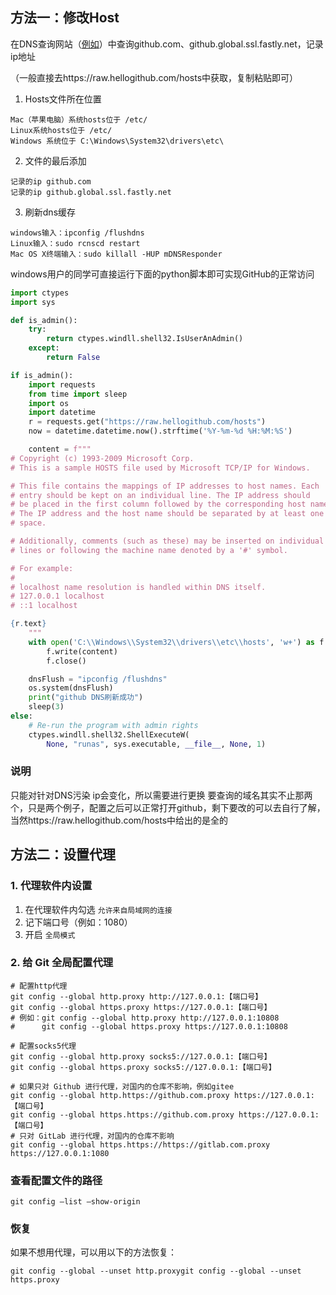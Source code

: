 ## 方法一：修改Host

在DNS查询网站（[例如](https://www.ipaddress.com/)）中查询github.com、github.global.ssl.fastly.net，记录ip地址

（一般直接去https://raw.hellogithub.com/hosts中获取，复制粘贴即可）

1. Hosts文件所在位置

```
Mac（苹果电脑）系统hosts位于 /etc/
Linux系统hosts位于 /etc/
Windows 系统位于 C:\Windows\System32\drivers\etc\
```

2. 文件的最后添加

```text
记录的ip github.com
记录的ip github.global.ssl.fastly.net
```

3. 刷新dns缓存

```text
windows输入：ipconfig /flushdns
Linux输入：sudo rcnscd restart
Mac OS X终端输入：sudo killall -HUP mDNSResponder
```

windows用户的同学可直接运行下面的python脚本即可实现GitHub的正常访问

```python
import ctypes
import sys

def is_admin():
    try:
        return ctypes.windll.shell32.IsUserAnAdmin()
    except:
        return False

if is_admin():
    import requests
    from time import sleep
    import os
    import datetime
    r = requests.get("https://raw.hellogithub.com/hosts")
    now = datetime.datetime.now().strftime('%Y-%m-%d %H:%M:%S')

    content = f"""
# Copyright (c) 1993-2009 Microsoft Corp.
# This is a sample HOSTS file used by Microsoft TCP/IP for Windows.

# This file contains the mappings of IP addresses to host names. Each
# entry should be kept on an individual line. The IP address should
# be placed in the first column followed by the corresponding host name.
# The IP address and the host name should be separated by at least one
# space.

# Additionally, comments (such as these) may be inserted on individual
# lines or following the machine name denoted by a '#' symbol.

# For example:
#
# localhost name resolution is handled within DNS itself.
# 127.0.0.1 localhost
# ::1 localhost

{r.text}
    """
    with open('C:\\Windows\\System32\\drivers\\etc\\hosts', 'w+') as f:
        f.write(content)
        f.close()

    dnsFlush = "ipconfig /flushdns"
    os.system(dnsFlush)
    print("github DNS刷新成功")
    sleep(3)
else:
    # Re-run the program with admin rights
    ctypes.windll.shell32.ShellExecuteW(
        None, "runas", sys.executable, __file__, None, 1)
```

### 说明

只能对针对DNS污染
ip会变化，所以需要进行更换
要查询的域名其实不止那两个，只是两个例子，配置之后可以正常打开github，剩下要改的可以去自行了解，当然https://raw.hellogithub.com/hosts中给出的是全的

## 方法二：设置代理

### 1.  代理软件内设置

1. 在代理软件内勾选 `允许来自局域网的连接`
2. 记下端口号（例如：1080）
3. 开启 `全局模式`

### 2.  给 Git 全局配置代理

```shell
# 配置http代理
git config --global http.proxy http://127.0.0.1:【端口号】
git config --global https.proxy https://127.0.0.1:【端口号】
# 例如：git config --global http.proxy http://127.0.0.1:10808
#	   git config --global https.proxy https://127.0.0.1:10808

# 配置socks5代理
git config --global http.proxy socks5://127.0.0.1:【端口号】
git config --global https.proxy socks5://127.0.0.1:【端口号】

# 如果只对 Github 进行代理，对国内的仓库不影响，例如gitee
git config --global http.https://github.com.proxy https://127.0.0.1:【端口号】
git config --global https.https://github.com.proxy https://127.0.0.1:【端口号】
# 只对 GitLab 进行代理，对国内的仓库不影响
git config --global https.https://https://gitlab.com.proxy https://127.0.0.1:1080
```

### 查看配置文件的路径

```shell
git config –list –show-origin
```

### 恢复

如果不想用代理，可以用以下的方法恢复：

```shell
git config --global --unset http.proxygit config --global --unset https.proxy
```